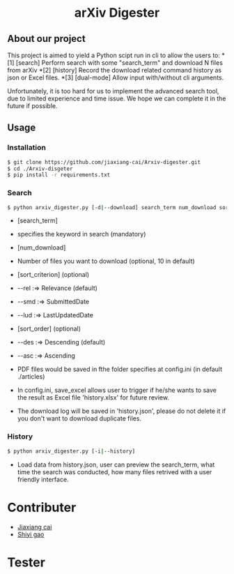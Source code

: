 <h1 align="center">arXiv Digester</h1>

## About our project

This project is aimed to yield a Python scipt run in cli to allow the users to:
*[1] [search] Perform search with some "search_term" and download N files from arXiv
*[2] [history] Record the download related command history as json or Excel files.
*[3] [dual-mode] Allow input with/without cli arguments.

Unfortunately, it is too hard for us to implement the advanced search tool, due to limited experience and time issue.
We hope we can complete it in the future if possible.
## Usage

### Installation
```bash
$ git clone https://github.com/jiaxiang-cai/Arxiv-digester.git
$ cd ./Arxiv-disgeter
$ pip install -r requirements.txt
```

### Search

```bash
$ python arxiv_digester.py [-d|--download] search_term num_download sort_criterion sort_order
```

*   [search_term] 
*   specifies the keyword in search (mandatory)

*   [num_download] 
*   Number of files you want to download (optional, 10 in default)

*   [sort_criterion] (optional)
*    --rel :=> Relevance (default)
*    --smd :=> SubmittedDate
*    --lud :=> LastUpdatedDate

*   [sort_order] (optional)
*    --des :=> Descending (default)
*    --asc :=> Ascending

*   PDF files would be saved in fthe folder specifies at config.ini (in default ./articles)
*   In config.ini, save_excel allows user to trigger if he/she wants to save the result as Excel file 'history.xlsx' for future review.

*   The download log will be saved in 'history.json', please do not delete it if you don't want to download duplicate files.

### History

```bash
$ python arxiv_digester.py [-i|--history]
```

*   Load data from history.json, user can preview the search_term, what time the search was conducted, how many files retrived with a user friendly interface.


# Contributer
* [Jiaxiang cai](https://github.com/jiaxiang-cai)
* [Shiyi gao](https://github.com/shiyig233)

# Tester